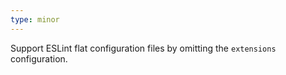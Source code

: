 ```yaml
---
type: minor
---
```


Support ESLint flat configuration files by omitting the `extensions` configuration.
